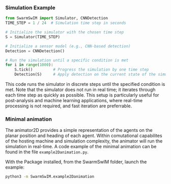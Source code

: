 





### Simulation Example 
```python
from SwarmSwIM import Simulator, CNNDetection
TIME_STEP = 1 / 24  # Simulation time step in seconds

# Initialize the simulator with the chosen time step
S = Simulator(TIME_STEP)

# Initialize a sensor model (e.g., CNN-based detection)
Detection = CNNDetection()

# Run the simulation until a specific condition is met
for i in range(1000):
    S.tick()         # Progress the simulation by one time step
    Detection(S)     # Apply detection on the current state of the simulator, return names of agents activated

```

This code runs the simulator in discrete steps until the specified condition is met. Note that the simulator does not run in real time; it iterates through each time step as quickly as possible. This setup is particularly useful for post-analysis and machine learning applications, where real-time processing is not required, and fast iteration are preferrable.

### Minimal animation
The animator2D provides a simple representation of the agents on the planar position and heading of each agent. Within comutational capabilites of the hosting machine and simulation complexity, the animator will run the simulation in real-time. A code example of the minimal animation can be found in the file `example2Danimation.py`.

With the Package installed, from the SwarmSwIM folder, launch the example:
```bash
python3 -m SwarmSwIM.example2Danimation
```
